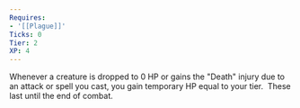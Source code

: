 ```yaml
---
Requires:
- '[[Plague]]'
Ticks: 0
Tier: 2
XP: 4
---
```


Whenever a creature is dropped to 0 HP or gains the "Death" injury due to an attack or spell you cast, you gain temporary HP equal to your tier.  These last until the end of combat.